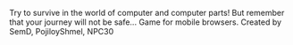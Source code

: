 Try to survive in the world of computer and computer parts! But remember that your journey will not be safe... Game for mobile browsers. Created by SemD, PojiloyShmel, NPC30
